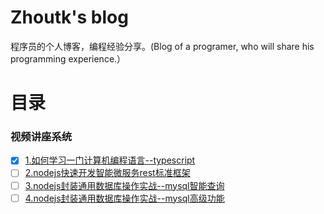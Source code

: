 # Zhoutk's blog
程序员的个人博客，编程经验分享。(Blog of a programer,  who will share his  programming experience.）

# 目录
### 视频讲座系统
- [x] [1.如何学习一门计算机编程语言--typescript](https://github.com/zhoutk/blog/ts_base.md)
- [ ] [2.nodejs快速开发智能微服务rest标准框架](https://github.com/zhoutk/blog/ts_rest.md)
- [ ] [3.nodejs封装通用数据库操作实战--mysql智能查询](https://github.com/zhoutk/blog/query.md)
- [ ] [4.nodejs封装通用数据库操作实战--mysql高级功能](https://github.com/zhoutk/blog/advance.md)
